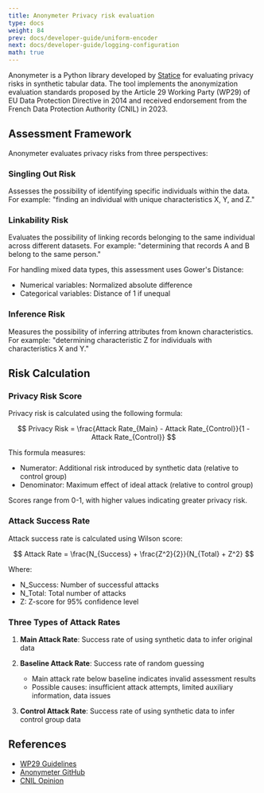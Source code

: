 ```yaml
---
title: Anonymeter Privacy risk evaluation
type: docs
weight: 84
prev: docs/developer-guide/uniform-encoder
next: docs/developer-guide/logging-configuration
math: true
---
```


Anonymeter is a Python library developed by [Statice](https://www.statice.ai/) for evaluating privacy risks in synthetic tabular data. The tool implements the anonymization evaluation standards proposed by the Article 29 Working Party (WP29) of EU Data Protection Directive in 2014 and received endorsement from the French Data Protection Authority (CNIL) in 2023.

## Assessment Framework

Anonymeter evaluates privacy risks from three perspectives:

### Singling Out Risk

Assesses the possibility of identifying specific individuals within the data. For example: "finding an individual with unique characteristics X, Y, and Z."

### Linkability Risk

Evaluates the possibility of linking records belonging to the same individual across different datasets. For example: "determining that records A and B belong to the same person."

For handling mixed data types, this assessment uses Gower's Distance:
- Numerical variables: Normalized absolute difference
- Categorical variables: Distance of 1 if unequal

### Inference Risk

Measures the possibility of inferring attributes from known characteristics. For example: "determining characteristic Z for individuals with characteristics X and Y."

## Risk Calculation

### Privacy Risk Score

Privacy risk is calculated using the following formula:

$$
Privacy Risk = \frac{Attack Rate_{Main} - Attack Rate_{Control}}{1 - Attack Rate_{Control}}
$$

This formula measures:
- Numerator: Additional risk introduced by synthetic data (relative to control group)
- Denominator: Maximum effect of ideal attack (relative to control group)

Scores range from 0-1, with higher values indicating greater privacy risk.

### Attack Success Rate

Attack success rate is calculated using Wilson score:

$$
Attack Rate = \frac{N_{Success} + \frac{Z^2}{2}}{N_{Total} + Z^2}
$$

Where:
- N_Success: Number of successful attacks
- N_Total: Total number of attacks
- Z: Z-score for 95% confidence level

### Three Types of Attack Rates

1. **Main Attack Rate**: Success rate of using synthetic data to infer original data

2. **Baseline Attack Rate**: Success rate of random guessing
   - Main attack rate below baseline indicates invalid assessment results
   - Possible causes: insufficient attack attempts, limited auxiliary information, data issues

3. **Control Attack Rate**: Success rate of using synthetic data to infer control group data

## References

- [WP29 Guidelines](https://ec.europa.eu/justice/article-29/documentation/opinion-recommendation/files/2014/wp216_en.pdf)
- [Anonymeter GitHub](https://github.com/statice/anonymeter)
- [CNIL Opinion](https://www.cnil.fr/en/home)
